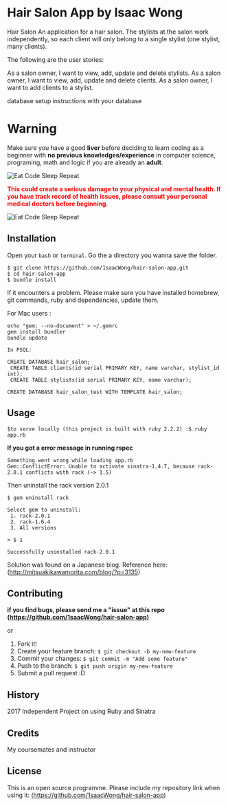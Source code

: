 # Hair Salon App by Isaac Wong

Hair Salon
An application for a hair salon. The stylists at the salon work independently, so each client will only belong to a single stylist (one stylist, many clients).

The following are the user stories:

As a salon owner, I want to view, add, update and delete stylists.
As a salon owner, I want to view, add, update and delete clients.
As a salon owner, I want to add clients to a stylist.

database setup instructions with your database

# Warning

Make sure you have a good **liver** before deciding to learn coding as a beginner with **no previous knowledges/experience** in computer science, programing, math and logic if you are already an **adult**.

![Eat Code Sleep Repeat](http://juicebubble.co.za/wp-content/uploads/2015/11/eat-sleep-code-white.png "Eat Code No-Sleep Repeat")

<span style="color:red"> **This could create a serious damage to your physical and mental health. If you have track record of health issues, please consult your personal medical doctors before beginning.**
</span>

![Eat Code Sleep Repeat](http://www.merakapda.com/img/p/1/0/9/8/1098-home_default.jpg "Eat Code No-Sleep Repeat")


## Installation

Open your `bash` or `terminal`. Go the a directory you wanna save the folder.

```
$ git clone https://github.com/1saacWong/hair-salon-app.git
$ cd hair-salon-app
$ bundle install

```

If it encounters a problem. Please make sure you have installed homebrew, git commands, ruby and dependencies, update them.

For Mac users :

```
echo "gem: --no-document" > ~/.gemrc
gem install bundler
bundle update

```

```
In PSQL:

CREATE DATABASE hair_salon;
 CREATE TABLE clients(id serial PRIMARY KEY, name varchar, stylist_id int);
 CREATE TABLE stylists(id serial PRIMARY KEY, name varchar);

CREATE DATABASE hair_salon_test WITH TEMPLATE hair_salon;

```
## Usage

```
$to serve locally (this project is built with ruby 2.2.2) :$ ruby app.rb

```

**If you got a error message in running rspec**

```
Something went wrong while loading app.rb
Gem::ConflictError: Unable to activate sinatra-1.4.7, because rack-2.0.1 conflicts with rack (~> 1.5)

```

Then uninstall the rack version 2.0.1

```
$ gem uninstall rack

Select gem to uninstall:
 1. rack-2.0.1
 2. rack-1.6.4
 3. All versions

> $ 1

Successfully uninstalled rack-2.0.1
```
Solution was found on a Japanese blog. Reference here:
(http://mitsuakikawamorita.com/blog/?p=3135)


## Contributing

**if you find bugs, please send me a "issue" at this repo (https://github.com/1saacWong/hair-salon-app)**

or


1. Fork it!
2. Create your feature branch: `$ git checkout -b my-new-feature`
3. Commit your changes: `$ git commit -m "Add some feature"`
4. Push to the branch: `$ git push origin my-new-feature`
5. Submit a pull request :D

## History

2017 Independent Project on using Ruby and Sinatra

## Credits

My coursemates and instructor

## License

This is an open source programme.
Please include my repository link when using it:
(https://github.com/1saacWong/hair-salon-app)
